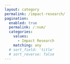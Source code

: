 ```yaml
---
layout: category
permalink: /impact-research/
pagination: 
  enabled: true
  permalink: /:num/
  categories:
    values:
      - Impact Research
    matching: any
  # sort_field: 'title'
  # sort_reverse: false
---
```


